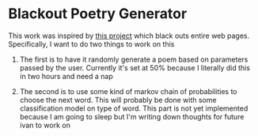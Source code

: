 # Blackout Poetry Generator

This work was inspired by [this project](https://mkremins.github.io/blackout/) which black outs entire web pages. Specifically, I want to do two things to work on this

1. The first is to have it randomly generate a poem based on parameters passed by the user. Currently it's set at 50% because I literally did this in two hours and need a nap

2. The second is to use some kind of markov chain of probabilities to choose the next word. This will probably be done with some classification model on type of word. This part is not yet implemented because I am going to sleep but I'm writing down thoughts for future ivan to work on
